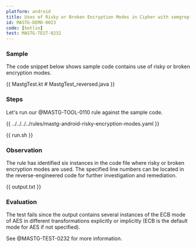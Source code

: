 ```yaml
---
platform: android
title: Uses of Risky or Broken Encryption Modes in Cipher with semgrep
id: MASTG-DEMO-0023
code: [kotlin]
test: MASTG-TEST-0232
---
```


### Sample

The code snippet below shows sample code contains use of risky or broken encryption modes.

{{ MastgTest.kt # MastgTest_reversed.java }}

### Steps

Let's run our @MASTG-TOOL-0110 rule against the sample code.

{{ ../../../../rules/mastg-android-risky-encryption-modes.yaml }}

{{ run.sh }}

### Observation

The rule has identified six instances in the code file where risky or broken encryption modes are used. The specified line numbers can be located in the reverse-engineered code for further investigation and remediation.

{{ output.txt }}

### Evaluation

The test fails since the output contains several instances of the ECB mode of AES in different transformations explicitly or implicitly (ECB is the default mode for AES if not specified).

See @MASTG-TEST-0232 for more information.
